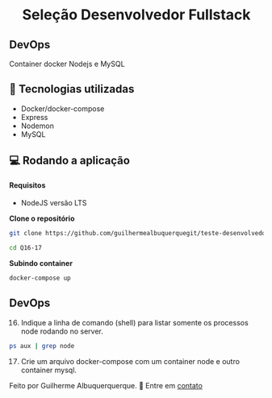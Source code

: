 # <h1 align="center">Seleção Desenvolvedor Fullstack</h1>

## DevOps

Container docker Nodejs e MySQL

## 🚀 Tecnologias utilizadas

- Docker/docker-compose
- Express
- Nodemon
- MySQL

## 💻 Rodando a aplicação

#### Requisitos

- NodeJS versão LTS

**Clone o repositório**

```sh
git clone https://github.com/guilhermealbuquerquegit/teste-desenvolvedor.git

cd Q16-17
```

**Subindo container**

```sh
docker-compose up
```

## DevOps

16. Indique a linha de comando (shell) para listar somente os processos node
    rodando no server.

```sh
ps aux | grep node
```

17. Crie um arquivo docker-compose com um container node e outro container
    mysql.

Feito por Guilherme Albuquerquerque. 🤝 Entre em [contato](https://www.linkedin.com/in/guilherme-developer)

